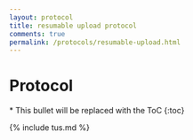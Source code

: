 ```yaml
---
layout: protocol
title: resumable upload protocol
comments: true
permalink: /protocols/resumable-upload.html
---
```


<h1>Protocol</h1>

<div markdown="1" class="kramdown-toc">
  * This bullet will be replaced with the ToC
  {:toc}
</div>

<!-- Use `make inject-protocol` to fetch latest protocol version -->

{% include tus.md %}
